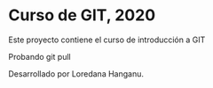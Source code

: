 # Curso de GIT, 2020

Este proyecto contiene el curso de introducción a GIT

Probando git pull

Desarrollado por Loredana Hanganu.
